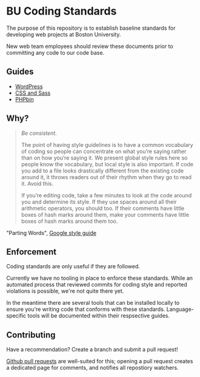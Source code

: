 # BU Coding Standards

The purpose of this repository is to establish baseline standards for developing web projects at Boston University.

New web team employees should review these documents prior to committing any code to our code base.

## Guides

* [WordPress](wordpress/README.md)
* [CSS and Sass](css-and-sass/README.md)
* [PHPbin](phpbin/README.md)

## Why?

> *Be consistent.*
>
> The point of having style guidelines is to have a common vocabulary of coding so people can concentrate on what you’re saying rather than on how you’re saying it. We present global style rules here so people know the vocabulary, but local style is also important. If code you add to a file looks drastically different from the existing code around it, it throws readers out of their rhythm when they go to read it. Avoid this.
>
> If you’re editing code, take a few minutes to look at the code around you and determine its style. If they use spaces around all their arithmetic operators, you should too. If their comments have little boxes of hash marks around them, make your comments have little boxes of hash marks around them too.

"Parting Words", [Google style guide](http://google-styleguide.googlecode.com/svn/trunk/htmlcssguide.xml)

## Enforcement

Coding standards are only useful if they are followed.

Currently we have no tooling in place to enforce these standards. While an automated process that reviewed commits for coding style and reported violations is possible, we're not quite there yet.

In the meantime there are several tools that can be installed locally to ensure you're writing code that conforms with these standards. Language-specific tools will be documented within their respsective guides.

## Contributing

Have a recommendation? Create a branch and submit a pull request!

[Github pull requests](https://help.github.com/articles/using-pull-requests/) are well-suited for this; opening a pull request creates a dedicated page for comments, and notifies all repostiory watchers.
